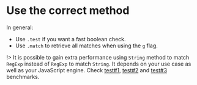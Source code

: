 # Use the correct method

In general:

- Use `.test` if you want a fast boolean check.
- Use `.match` to retrieve all matches when using the `g` flag.

!> It is possible to gain extra performance using `String` method to match `RegExp` instead of `RegExp` to match `String`. It depends on your use case as well as your JavaScript engine. Check [test#1](https://jsperf.com/regexp-test-search-vs-indexof/12), [test#2](https://jsperf.com/regex-methods-x-1/2) and [test#3](https://jsperf.com/test-vs-indexof-fast/5) benchmarks.
